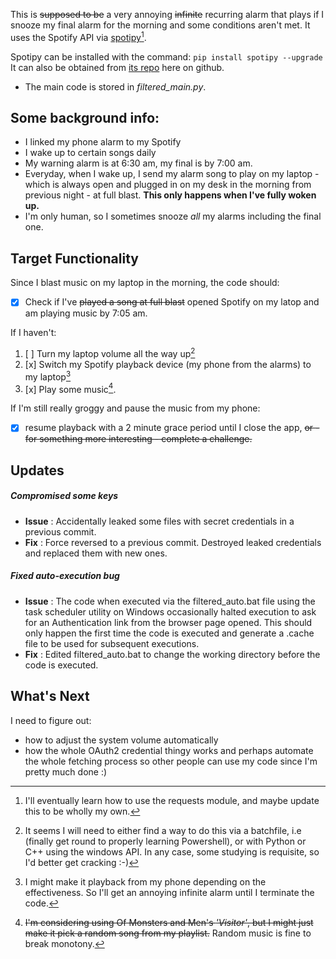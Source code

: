 This is ~~supposed to be~~ a very annoying ~~infinite~~ recurring alarm that plays if I snooze my final alarm for the morning
and some conditions aren't met. 
It uses the Spotify API via [spotipy](https://spotipy.readthedocs.io)[^1].

Spotipy can be installed with the command: `pip install spotipy --upgrade`
It can also be obtained from [its repo](https://github.com/spotipy-dev/spotipy) here on github.

- The main code is stored in *filtered_main.py*.

Some background info:
---
- I linked my phone alarm to my Spotify
- I wake up to certain songs daily
- My warning alarm is at 6:30 am, my final is by 7:00 am.
- Everyday, when I wake up, I send my alarm song to play on my laptop - which is always open and plugged in on my desk in the morning from previous night - at full blast. __This only happens when I've fully woken up.__
- I'm only human, so I sometimes snooze _all_ my alarms including the final one.


Target Functionality
---
 Since I blast music on my laptop in the morning, the code should:
 
- [x] Check if I've ~~played a song at full blast~~ opened Spotify on my latop and am playing music by 7:05 am.
       
If I haven't:
1. [ ] Turn my laptop volume all the way up[^2]
2. [x] Switch my Spotify playback device (my phone from the alarms) to my laptop[^3]
3. [x] Play some music[^4].
       
If I'm still really groggy and pause the music from my phone:

- [x] resume playback with a 2 minute grace period until I close the app, ~~or - for something more interesting - complete a challenge.~~

Updates
---
##### Compromised some keys
- **Issue** : Accidentally leaked some files with secret credentials in a previous commit.
- **Fix** : Force reversed to a previous commit. Destroyed leaked credentials and replaced them with new ones.
##### Fixed auto-execution bug
- **Issue** : The code when executed via the filtered_auto.bat file using the task scheduler utility on Windows occasionally halted execution to ask for an Authentication link from the browser page opened. This should only happen the first time the code is executed and generate a .cache file to be used for subsequent executions.
- **Fix** : Edited filtered_auto.bat to change the working directory before the code is executed.

What's Next
---
I need to figure out:
- how to adjust the system volume automatically
- how the whole OAuth2 credential thingy works and perhaps automate the whole fetching process so other people can use my code since I'm pretty much done :)

[^1]: I'll eventually learn how to use the requests module, and maybe update this to be wholly my own.
[^2]: It seems I will need to either find a way to do this via a batchfile, i.e (finally get round to properly learning Powershell), or with Python or C++ using the windows API. In any case, some studying is requisite, so I'd better get cracking :-)
[^3]: I might make it playback from my phone depending on the effectiveness. So I'll get an annoying infinite alarm until I terminate the code.
[^4]: ~~I'm considering using Of Monsters and Men's _'Visitor'_, but I might just make it pick a random song from my playlist.~~ Random music is fine to break monotony.
